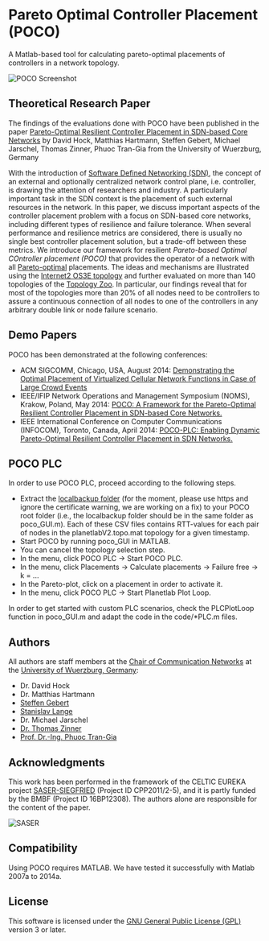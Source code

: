Pareto Optimal Controller Placement (POCO)
==========================================

A Matlab-based tool for calculating pareto-optimal placements of controllers in a network topology.

![POCO Screenshot](https://raw.githubusercontent.com/lsinfo3/poco/master/images/screenshot_poco.png)


Theoretical Research Paper
--------------------------
The findings of the evaluations done with POCO have been published in the paper [Pareto-Optimal Resilient Controller Placement in SDN-based Core Networks](http://www3.informatik.uni-wuerzburg.de/staff/zinner/preprints/POCO%20ITC.pdf) by David Hock, Matthias Hartmann, Steffen Gebert, Michael Jarschel, Thomas Zinner, Phuoc Tran-Gia from the University of Wuerzburg, Germany

With the introduction of [Software Defined Networking (SDN)](http://en.wikipedia.org/wiki/Software-defined_networking), the concept of an external and optionally centralized network control plane, i.e. controller, is drawing the attention of researchers and industry. A particularly important task in the SDN context is the placement of such external resources in the network. In this paper, we discuss important aspects of the controller placement problem with a focus on SDN-based core networks, including different types of resilience and failure tolerance. When several performance and resilience metrics are considered, there is usually no single best controller placement solution, but a trade-off between these metrics. We introduce our framework for resilient *Pareto-based Optimal COntroller placement (POCO)* that provides the operator of a network with all [Pareto-optimal](http://en.wikipedia.org/wiki/Pareto_optimality) placements. The ideas and mechanisms are illustrated using the [Internet2 OS3E topology](http://www.internet2.edu/network/ose/) and further evaluated on more than 140 topologies of the [Topology Zoo](http://www.topology-zoo.org/). In particular, our findings reveal that for most of the topologies more than 20% of all nodes need to be controllers to assure a continuous connection of all nodes to one of the controllers in any arbitrary double link or node failure scenario.

Demo Papers
-----------
POCO has been demonstrated at the following conferences:

  * ACM SIGCOMM, Chicago, USA, August 2014: [Demonstrating the Optimal Placement of Virtualized Cellular Network Functions in Case of Large Crowd Events
](http://www3.informatik.uni-wuerzburg.de/staff/zinner/preprints/Demo%20POCO%20SIGCOMM.pdf)
  * IEEE/IFIP Network Operations and Management Symposium (NOMS), Krakow, Poland, May 2014: [POCO: A Framework for the Pareto-Optimal Resilient Controller Placement in SDN-based Core Networks.](http://www3.informatik.uni-wuerzburg.de/research/projects/saser/poco/publications/pocodemo_ieee_noms.pdf)
  * IEEE International Conference on Computer Communications (INFOCOM), Toronto, Canada, April 2014: [POCO-PLC: Enabling Dynamic Pareto-Optimal Resilient Controller Placement in SDN Networks.](http://www3.informatik.uni-wuerzburg.de/research/projects/saser/poco/publications/pocodemo_ieee_info.pdf)

POCO PLC
--------
In order to use POCO PLC, proceed according to the following steps.
  * Extract the [localbackup folder](https://euros.informatik.uni-wuerzburg.de/public/localbackup.zip) (for the moment, please use https and ignore the certificate warning, we are working on a fix) to your POCO root folder (i.e., the localbackup folder should be in the same folder as poco_GUI.m). Each of these CSV files contains RTT-values for each pair of nodes in the planetlabV2.topo.mat topology for a given timestamp.
  * Start POCO by running poco_GUI in MATLAB.
  * You can cancel the topology selection step.
  * In the menu, click POCO PLC -> Start POCO PLC.
  * In the menu, click Placements -> Calculate placements -> Failure free -> k = ...
  * In the Pareto-plot, click on a placement in order to activate it.
  * In the menu, click POCO PLC -> Start Planetlab Plot Loop.

In order to get started with custom PLC scenarios, check the PLCPlotLoop function in poco_GUI.m and adapt the code in the code/*PLC.m files.

Authors
-------
All authors are staff members at the [Chair of Communication Networks](http://www3.informatik.uni-wuerzburg.de) at the [University of Wuerzburg, Germany](http://www.uni-wuerzburg.de):

* Dr. David Hock
* Dr. Matthias Hartmann
* [Steffen Gebert](http://www3.informatik.uni-wuerzburg.de/staff/steffen.gebert/)
* [Stanislav Lange](http://www3.informatik.uni-wuerzburg.de/staff/stanislav.lange/)
* Dr. Michael Jarschel
* [Dr. Thomas Zinner](http://www3.informatik.uni-wuerzburg.de/staff/zinner/)
* [Prof. Dr.-Ing. Phuoc Tran-Gia](http://www3.informatik.uni-wuerzburg.de/staff/trangia/)


Acknowledgments
---------------
This work has been performed in the framework of the CELTIC EUREKA project [SASER-SIEGFRIED](http://saser.eu) (Project ID CPP2011/2-5), and it is partly funded by the BMBF (Project ID 16BP12308). The authors alone are responsible for the content of the paper.

![SASER](http://saser-siegfried.eu/fileadmin/content/saser/logos/saser/logo-hero.png)


Compatibility
-------------
Using POCO requires MATLAB. We have tested it successfully with Matlab 2007a to 2014a.


License
-------
This software is licensed under the [GNU General Public License (GPL)](http://www.gnu.org/licenses/gpl.html) version 3 or later.
